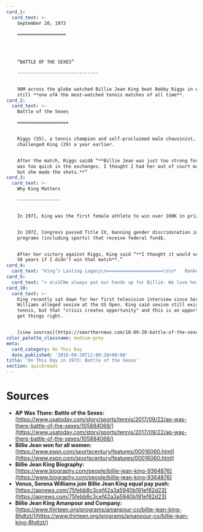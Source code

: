 ```yaml
---
card_1:
  card_text: >-
    September 20, 1973

    ==================

      
      
      
    “BATTLE OF THE SEXES”

    ------------------------------


    90M across the globe watched Billie Jean King beat Bobby Riggs in what is
    still **one ofA the most-watched tennis matches of all time**.
card_2:
  card_text: >-
    Battle of the Sexes

    ===================


    Riggs (55), a tennis champion and self-proclaimed male chauvinist,
    challenged King (29) a year earlier.


    After the match, Riggs saidA “**Billie Jean was just too strong for me. She
    was too quick in the exchanges. I thought I had her out of court many times
    but she made the shots.**“
card_3:
  card_text: >-
    Why King Matters

    ----------------


    In 1971, King was the first female athlete to win over 100K in prizes.


    In 1972, Congress passed Title IX, banning gender discrimination in school
    programs (including sports) that receive federal fund$.


    After her victory against Riggs, King said “**I thought it would set us back
    50 years if I didn’t win that match**.”
card_4:
  card_text: "King’s Lasting Legacy\n=====================\n\n*   Ranked #1 in women’s tennis worldwide six times\n*   Awarded 39 Grand Slams & the Presidential Medal of Freedom\n*   Founded Womena\x19s Sports Foundation & magazine\n*   First female with a major sports arena named in her honor\n\n**Her advocacy for gender equality on and off the court continues.**"
card_5:
  card_text: "> a\x1CWe always put our hands up for Billie. We love her. She has a tremendous history, not just in womena\x19s tennis, but in leading rights for people, in general, no matter who they were.”\n> \n> Venus Williams, April 2018, after joining the advisory board at the Billie Jean King Leadership Initiative, a nonprofit founded by King aimed at eliminating workplace inequalities & promoting diversity."
card_10:
  card_text: >-
    King recently sat down for her first television interview since Serena
    Williams alleged sexism at the US Open. King said sexism still exists in
    tennis, but that "crisis creates opportunity" and this is an opportunity to
    get things right.


    [view sources](https://smarthernews.com/18-09-20-battle-of-the-sexes/)
color_palette_classname: medium-grey
meta:
  card_category: On This Day
  date_published: '2018-09-20T12:00:20+00:00'
title: 'On This Day in 1973: Battle of the Sexes'
section: quickreads
---
```

Sources
=======

*   **AP Was There: Battle of the Sexes:** [https://www.usatoday.com/story/sports/tennis/2017/09/22/ap-was-there-battle-of-the-sexes/105884068/](https://www.usatoday.com/story/sports/tennis/2017/09/22/ap-was-there-battle-of-the-sexes/105884068/)
*   **Billie Jean won for all women:** [https://www.espn.com/sportscentury/features/00016060.html](https://www.espn.com/sportscentury/features/00016060.html)
*   **Billie Jean King Biography:**  
    [https://www.biography.com/people/billie-jean-king-9364876](https://www.biography.com/people/billie-jean-king-9364876)
*   **Venus, Serena Williams join Billie Jean King equal pay push:** [https://apnews.com/75febb8c3cef42a3a5940b191ef82d23](https://apnews.com/75febb8c3cef42a3a5940b191ef82d23)
*   **Billie Jean King Amanpour and Company:**  
    [https://www.thirteen.org/programs/amanpour-co/billie-jean-king-8hdtzt/](https://www.thirteen.org/programs/amanpour-co/billie-jean-king-8hdtzt/)